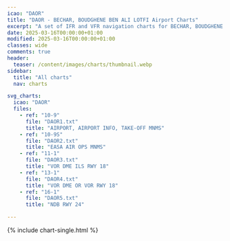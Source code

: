 ```yaml
---
icao: "DAOR" 
title: "DAOR - BECHAR, BOUDGHENE BEN ALI LOTFI Airport Charts"
excerpt: "A set of IFR and VFR navigation charts for BECHAR, BOUDGHENE BEN ALI LOTFI Airport"
date: 2025-03-16T00:00:00+01:00
modified: 2025-03-16T00:00:00+01:00
classes: wide
comments: true
header:
  teaser: /content/images/charts/thumbnail.webp
sidebar:
  title: "All charts"
  nav: charts

svg_charts:
  icao: "DAOR"
  files:
    - ref: "10-9"
      file: "DAOR1.txt"
      title: "AIRPORT, AIRPORT INFO, TAKE-OFF MNMS"
    - ref: "10-9S"
      file: "DAOR2.txt"
      title: "EASA AIR OPS MNMS"
    - ref: "11-1"
      file: "DAOR3.txt"
      title: "VOR DME ILS RWY 18"
    - ref: "13-1"
      file: "DAOR4.txt"
      title: "VOR DME OR VOR RWY 18"
    - ref: "16-1"
      file: "DAOR5.txt"
      title: "NDB RWY 24"

---
```


{% include chart-single.html %}